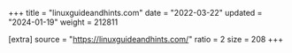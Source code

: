 +++
title = "linuxguideandhints.com"
date = "2022-03-22"
updated = "2024-01-19"
weight = 212811

[extra]
source = "https://linuxguideandhints.com/"
ratio = 2
size = 208
+++
